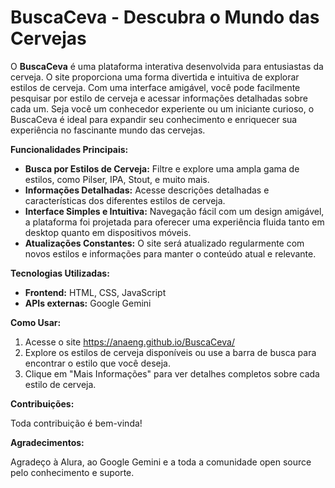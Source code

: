 # BuscaCeva - Descubra o Mundo das Cervejas

O **BuscaCeva** é uma plataforma interativa desenvolvida para entusiastas da cerveja. O site proporciona uma forma divertida e intuitiva de explorar estilos de cerveja. Com uma interface amigável, você pode facilmente pesquisar por estilo de cerveja e acessar informações detalhadas sobre cada um. Seja você um conhecedor experiente ou um iniciante curioso, o BuscaCeva é ideal para expandir seu conhecimento e enriquecer sua experiência no fascinante mundo das cervejas. 

**Funcionalidades Principais:**
- **Busca por Estilos de Cerveja:** Filtre e explore uma ampla gama de estilos, como Pilser, IPA, Stout, e muito mais.
- **Informações Detalhadas:** Acesse descrições detalhadas e características dos diferentes estilos de cerveja.
- **Interface Simples e Intuitiva:** Navegação fácil com um design amigável, a plataforma foi projetada para oferecer uma experiência fluida tanto em desktop quanto em dispositivos móveis.
- **Atualizações Constantes:** O site será atualizado regularmente com novos estilos e informações para manter o conteúdo atual e relevante.

**Tecnologias Utilizadas:**
- **Frontend:** HTML, CSS, JavaScript
- **APIs externas:** Google Gemini 

**Como Usar:**
1. Acesse o site https://anaeng.github.io/BuscaCeva/
2. Explore os estilos de cerveja disponíveis ou use a barra de busca para encontrar o estilo que você deseja.
3. Clique em "Mais Informações" para ver detalhes completos sobre cada estilo de cerveja.

**Contribuições:**

Toda contribuição é bem-vinda!

**Agradecimentos:**

Agradeço à Alura, ao Google Gemini e a toda a comunidade open source pelo conhecimento e suporte.
